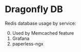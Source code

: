 # Dragonfly DB

Redis database usage by service:

0. Used by Memcached feature
1. Grafana
2. paperless-ngx
